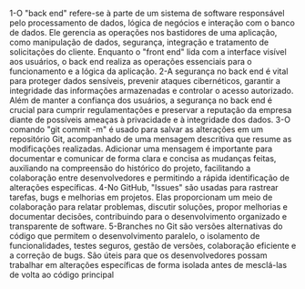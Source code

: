  1-O "back end" refere-se à parte de um sistema de software responsável pelo processamento de dados, lógica de negócios e interação com o banco de dados. Ele gerencia as operações nos bastidores de uma aplicação, como manipulação de dados, segurança, integração e tratamento de solicitações do cliente. Enquanto o "front end" lida com a interface visível aos usuários, o back end realiza as operações essenciais para o funcionamento e a lógica da aplicação.
 2-A segurança no back end é vital para proteger dados sensíveis, prevenir ataques cibernéticos, garantir a integridade das informações armazenadas e controlar o acesso autorizado. Além de manter a confiança dos usuários, a segurança no back end é crucial para cumprir regulamentações e preservar a reputação da empresa diante de possíveis ameaças à privacidade e à integridade dos dados.
 3-O comando "git commit -m" é usado para salvar as alterações em um repositório Git, acompanhado de uma mensagem descritiva que resume as modificações realizadas. Adicionar uma mensagem é importante para documentar e comunicar de forma clara e concisa as mudanças feitas, auxiliando na compreensão do histórico do projeto, facilitando a colaboração entre desenvolvedores e permitindo a rápida identificação de alterações específicas.
 4-No GitHub, "Issues" são usadas para rastrear tarefas, bugs e melhorias em projetos. Elas proporcionam um meio de colaboração para relatar problemas, discutir soluções, propor melhorias e documentar decisões, contribuindo para o desenvolvimento organizado e transparente de software.
5-Branches no Git são versões alternativas do código que permitem o desenvolvimento paralelo, o isolamento de funcionalidades, testes seguros, gestão de versões, colaboração eficiente e a correção de bugs. São úteis para que os desenvolvedores possam trabalhar em alterações específicas de forma isolada antes de mesclá-las de volta ao código principal
